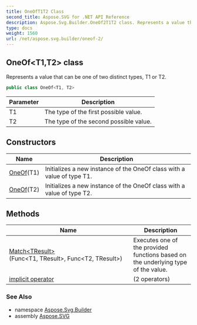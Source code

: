 ```yaml
---
title: OneOfT1T2 Class
second_title: Aspose.SVG for .NET API Reference
description: Aspose.Svg.Builder.OneOf2T1T2 class. Represents a value that can be one of two distinct types T1 or T2
type: docs
weight: 1560
url: /net/aspose.svg.builder/oneof-2/
---
```

## OneOf&lt;T1,T2&gt; class

Represents a value that can be one of two distinct types, T1 or T2.

```csharp
public class OneOf<T1, T2>
```

| Parameter | Description |
| --- | --- |
| T1 | The type of the first possible value. |
| T2 | The type of the second possible value. |

## Constructors

| Name | Description |
| --- | --- |
| [OneOf](oneof/#constructor)(T1) | Initializes a new instance of the OneOf class with a value of type T1. |
| [OneOf](oneof/#constructor_1)(T2) | Initializes a new instance of the OneOf class with a value of type T2. |

## Methods

| Name | Description |
| --- | --- |
| [Match&lt;TResult&gt;](../../aspose.svg.builder/oneof-2/match/)(Func&lt;T1, TResult&gt;, Func&lt;T2, TResult&gt;) | Executes one of the provided functions based on the underlying type of the value. |
| [implicit operator](../../aspose.svg.builder/oneof-2/op_implicit/#op_implicit) |  (2 operators) |

### See Also

* namespace [Aspose.Svg.Builder](../../aspose.svg.builder/)
* assembly [Aspose.SVG](../../)
